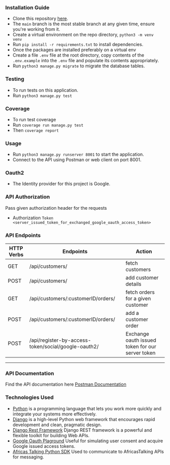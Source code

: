 
### Installation Guide

- Clone this repository [here](https://github.com/WawinyEdwin/sil-orders).
- The `main` branch is the most stable branch at any given time, ensure you're working from it.
- Create a virtual environment on the repo directory, `python3 -m venv venv`
- Run `pip install -r requirements.txt` to install dependencies.
- Once the packages are installed preferably on a virtual env
- Create a file `.env` file at the root directory, copy contents of the `.env.example` into the `.env` file and populate its contents appropriately.
- Run `python3 manage.py migrate` to migrate the database tables.

### Testing

- To run tests on this application.
- Run `python3 manage.py test`

### Coverage

- To run test coverage
- Run `coverage run manage.py test`
- Then `coverage report`

### Usage

- Run `python3 manage.py runserver 8001` to start the application.
- Connect to the API using Postman or web client on port 8001.

### Oauth2
- The Identity provider for this project is Google.

### API Authorization
Pass given authorization header for the requests
- Authorization `Token <server_issued_token_for_exchanged_google_oauth_access_token>`

### API Endpoints

| HTTP Verbs | Endpoints                                     | Action                                      |
|------------|-----------------------------------------------|---------------------------------------------|
| GET       | /api/customers/                               | fetch customers                   |
| POST       | /api/customers/                               | add customer details                    |
| GET       | /api/customers/:customerID/orders/                                  | fetch orders for a given customer            |
| POST       | /api/customers/:customerID/orders/                                  | add a customer order            |
| POST       | /api/register-by-access-token/social/google-oauth2/| Exchange oauth issued token for our server token                  |


---

### API Documentation

Find the API documentation
here [Postman Documentation](https://documenter.getpostman.com/view/17474568/2sA2r823z9)

### Technologies Used

- [Python](https://nodejs.org/) is a programming language that lets you work more quickly and integrate your systems
  more effectively.
- [Django](https://www.djangoproject.com/) is a high-level Python web framework that encourages rapid development and
  clean, pragmatic design.
- [Django Rest Framework](https://www.django-rest-framework.org/) Django REST framework is a powerful and flexible
  toolkit for building Web APIs.
- [Google Oauth Plaground](https://developers.google.com/oauthplayground/) Useful for simulating user consent and acquire Google issued access tokens.
- [Africas Talking Python SDK](https://github.com/AfricasTalkingLtd/africastalking-python) Used to communicate to AfricasTalking APIs for messaging.